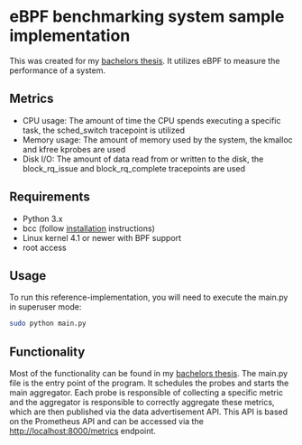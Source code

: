 # eBPF benchmarking system sample implementation

This was created for my [bachelors thesis](https://github.com/dnlsndr/bachelors-ebpf/blob/main/assets/bachelors_thesis_daniel_schneider_final.pdf). It utilizes eBPF to measure the performance of a system.

## Metrics

- CPU usage: The amount of time the CPU spends executing a specific task, the sched_switch tracepoint is utilized
- Memory usage: The amount of memory used by the system, the kmalloc and kfree kprobes are used
- Disk I/O: The amount of data read from or written to the disk, the block_rq_issue and block_rq_complete tracepoints are used

## Requirements

- Python 3.x
- bcc (follow [installation](https://github.com/iovisor/bcc/blob/master/INSTALL.md) instructions)
- Linux kernel 4.1 or newer with BPF support
- root access

## Usage

To run this reference-implementation, you will need to execute the main.py in superuser mode:

```bash
sudo python main.py
```

## Functionality

Most of the functionality can be found in my [bachelors thesis](https://github.com/dnlsndr/bachelors-ebpf/blob/main/assets/bachelors_thesis_daniel_schneider_final.pdf). The main.py file is the entry point of the program.
It schedules the probes and starts the main aggregator. Each probe is responsible of collecting a specific metric and the aggregator is responsible to correctly aggregate these metrics, which are then published via the data advertisement API. This API is based on the Prometheus API and can be accessed via the [http://localhost:8000/metrics](http://localhost:8000/metrics) endpoint.
